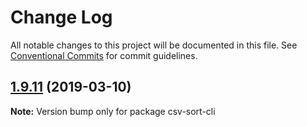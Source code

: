 # Change Log

All notable changes to this project will be documented in this file.
See [Conventional Commits](https://conventionalcommits.org) for commit guidelines.

## [1.9.11](https://gitlab.com/codsen/codsen/compare/csv-sort-cli@1.9.10...csv-sort-cli@1.9.11) (2019-03-10)

**Note:** Version bump only for package csv-sort-cli
